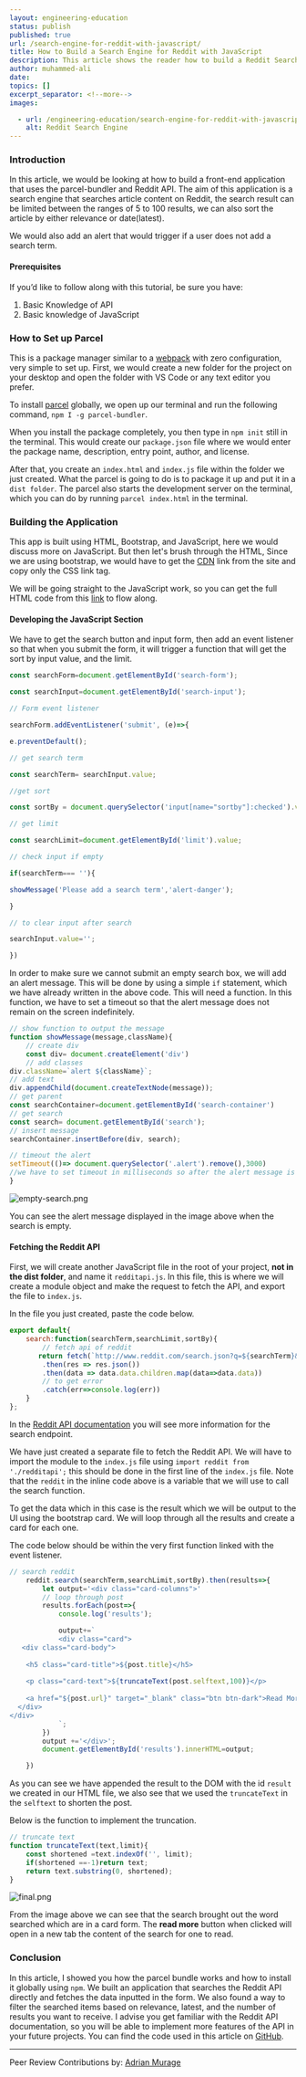 ```yaml
---
layout: engineering-education
status: publish
published: true
url: /search-engine-for-reddit-with-javascript/
title: How to Build a Search Engine for Reddit with JavaScript
description: This article shows the reader how to build a Reddit Search application that uses the parcel-bundler and Reddit API.
author: muhammed-ali
date: 
topics: []
excerpt_separator: <!--more-->
images:

  - url: /engineering-education/search-engine-for-reddit-with-javascript/hero.jpg
    alt: Reddit Search Engine
---
```

### Introduction
In this article, we would be looking at how to build a front-end application that uses the parcel-bundler and Reddit API. The aim of this application is a search engine that searches article content on Reddit, the search result can be limited between the ranges of 5 to 100 results, we can also sort the article by either relevance or date(latest).
<!--more-->
We would also add an alert that would trigger if a user does not add a search term.

#### Prerequisites
If you’d like to follow along with this tutorial, be sure you have:
1. Basic Knowledge of API
2. Basic knowledge of JavaScript

### How to Set up Parcel
This is a package manager similar to a [webpack](https://webpack.js.org/) with zero configuration, very simple to set up. First, we would create a new folder for the project on your desktop and open the folder with VS Code or any text editor you prefer. 

To install [parcel](https://parceljs.org/getting-started/webapp/) globally, we open up our terminal and run the following command, `npm I -g parcel-bundler`.

When you install the package completely, you then type in `npm init` still in the terminal. This would create our `package.json` file where we would enter the package name, description, entry point, author, and license.

After that, you create an `index.html` and `index.js` file within the folder we just created. What the parcel is going to do is to package it up and put it in a `dist folder`. The parcel also starts the development server on the terminal, which you can do by running `parcel index.html` in the terminal.

### Building the Application
This app is built using HTML, Bootstrap, and JavaScript, here we would discuss more on JavaScript. But then let's brush through the HTML, Since we are using bootstrap, we would have to get the [CDN](https://www.bootstrapcdn.com/) link from the site and copy only the CSS link tag.

We will be going straight to the JavaScript work, so you can get the full HTML code from this [link](https://github.com/khabdrick/reddit-search-engine/blob/main/index.html) to flow along.

#### Developing the JavaScript Section
We have to get the search button and input form, then add an event listener so that when you submit the form, it will trigger a function that will get the sort by input value, and the limit.

```js
const searchForm=document.getElementById('search-form');

const searchInput=document.getElementById('search-input');

// Form event listener

searchForm.addEventListener('submit', (e)=>{

e.preventDefault();

// get search term

const searchTerm= searchInput.value;

//get sort

const sortBy = document.querySelector('input[name="sortby"]:checked').value;

// get limit

const searchLimit=document.getElementById('limit').value;

// check input if empty

if(searchTerm=== ''){

showMessage('Please add a search term','alert-danger');

}

// to clear input after search

searchInput.value='';

})
```

In order to make sure we cannot submit an empty search box, we will add an alert message. This will be done by using a simple `if` statement, which we have already written in the above code. This will need a function. In this function, we have to set a timeout so that the alert message does not remain on the screen indefinitely.

```js
// show function to output the message
function showMessage(message,className){
    // create div
    const div= document.createElement('div')
    // add classes
div.className=`alert ${className}`;
// add text
div.appendChild(document.createTextNode(message));
// get parent
const searchContainer=document.getElementById('search-container')
// get search
const search= document.getElementById('search');
// insert message
searchContainer.insertBefore(div, search);

// timeout the alert
setTimeout(()=> document.querySelector('.alert').remove(),3000)
//we have to set timeout in milliseconds so after the alert message is displayed it has to clear
}
```

![empty-search.png](/engineering-education/search-engine-for-reddit-with-javascript/empty-search.png)

You can see the alert message displayed in the image above when the search is empty.

#### Fetching the Reddit API
First, we will create another JavaScript file in the root of your project, **not in the dist folder**, and name it `redditapi.js`. In this file, this is where we will create a module object and make the request to fetch the API, and export the file to `index.js`.

In the file you just created, paste the code below.

```js
export default{
    search:function(searchTerm,searchLimit,sortBy){
        // fetch api of reddit
       return fetch(`http://www.reddit.com/search.json?q=${searchTerm}&sort=${sortBy}&limit=${searchLimit}`)
        .then(res => res.json())
        .then(data => data.data.children.map(data=>data.data))
        // to get error
        .catch(err=>console.log(err))
    }
};
```

In the [Reddit API documentation](https://www.reddit.com/dev/api/#section_search) you will see more information for the search endpoint.

We have just created a separate file to fetch the Reddit API. We will have to import the module to the `index.js` file using `import reddit from './redditapi';` this should be done in the first line of the `index.js` file. Note that the `reddit` in the inline code above is a variable that we will use to call the search function. 

To get the data which in this case is the result which we will be output to the UI using the bootstrap card. We will loop through all the results and create a card for each one.

The code below should be within the very first function linked with the event listener.

```js
// search reddit
    reddit.search(searchTerm,searchLimit,sortBy).then(results=>{
        let output='<div class="card-columns">'
        // loop through post
        results.forEach(post=>{
            console.log('results');

            output+=`
            <div class="card">
   <div class="card-body">
     
    <h5 class="card-title">${post.title}</h5>
     
    <p class="card-text">${truncateText(post.selftext,100)}</p>
     
    <a href="${post.url}" target="_blank" class="btn btn-dark">Read More</a>
  </div>
</div>
            `;
        })
        output +='</div>';
        document.getElementById('results').innerHTML=output;

    })
```

As you can see we have appended the result to the DOM with the id `result` we created in our HTML file, we also see that we used the `truncateText` in the `selftext` to shorten the post.

Below is the function to implement the truncation.

```js
// truncate text
function truncateText(text,limit){
    const shortened =text.indexOf('', limit);
    if(shortened ==-1)return text;
    return text.substring(0, shortened);
}
```

![final.png](/engineering-education/search-engine-for-reddit-with-javascript/final.png)

From the image above we can see that the search brought out the word searched which are in a card form. The **read more** button when clicked will open in a new tab the content of the search for one to read.

### Conclusion
 In this article, I showed you how the parcel bundle works and how to install it globally using `npm`. We built an application that searches the Reddit API directly and fetches the data inputted in the form. We also found a way to filter the searched items based on relevance, latest, and the number of results you want to receive. I advise you get familiar with the Reddit API documentation, so you will be able to implement more features of the API in your future projects. You can find the code used in this article on [GitHub](https://github.com/khabdrick/reddit-search-engine).

---
Peer Review Contributions by: [Adrian Murage](/engineering-education/authors/adrian-murage/)
